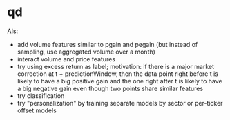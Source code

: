 # qd

AIs:
- add volume features similar to pgain and pegain (but instead of sampling,
  use aggregated volume over a month)
- interact volume and price features
- try using excess return as label; motivation: if there is a major market
  correction at t + predictionWindow, then the data point right before t
  is likely to have a big positive gain and the one right after t is likely
  to have a big negative gain even though two points share similar features
- try classification
- try "personalization" by training separate models by sector or per-ticker
  offset models

